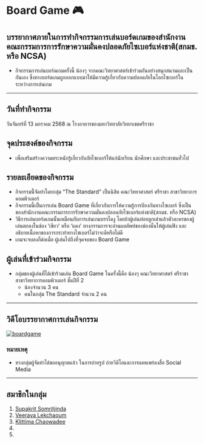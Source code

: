 # Board Game 🎮
## บรรยากาศภายในการทำกิจกรรมการเล่นบอร์ดเกมของสำนักงานคณะกรรมการการรักษาความมั่นคงปลอดภัยไซเบอร์แห่งชาติ(สกมช. หรือ NCSA)
- กิจกรรมการเล่นบอร์ดเกมครั้งนี้ น้องๆ จากคณะวิทยาศาสตร์เข้าร่วมกันอย่างสนุกสนานและเป็นกันเอง ซึ่งทางบอร์ดเกมถูกออกแบบมาให้มีความรู้เกี่ยวกับความปลอดภัยในโลกไซเบอร์ในระหว่างการเล่นเกม
--- 
## วันที่ทำกิจกรรม
วันจันทร์ที่ 13 มกราคม 2568 ณ โรงอาหารของมหาวิทยาลัยวิทยาเขตศรีราชา
## จุดประสงค์ของกิจกรรม
- เพื่อเสริมสร้างความตระหนักรู้เกี่ยวกับภัยไซเบอร์ให้แก่นักเรียน นักศึกษา และประชาชนทั่วไป
## รายละเอียดของกิจกรรม
- กิจกรรมนี้่จัดทำโดยกลุ่ม “The Standard” เป็นนิสิต คณะวิทยาศาสตร์ ศรีราชา สาขาวิทยาการคอมพิวเตอร์
- กิจกรรมนี้เป็นการเล่น Board Game ที่เกี่ยวกับการให้ความรู้การป้องกันทางไซเบอร์ ซึ่งเป็นของสำนักงานคณะกรรมการการรักษาความมั่นคงปลอดภัยไซเบอร์แห่งชาติ(สกมช. หรือ NCSA)
- วิธีการเล่นบอร์ดเกมนั้นเหมือนกับการเล่นเกมบรรไดงู โดยถ้าผู้เล่นท๋อยลูกเต๋าแล้วตัวละครของผู้เล่นตกลงในช่อง ‘เขียว’ หรือ ‘แดง’ ทางกรรมการจะอ่านผลลัพท์ของช่องนั้นให้ผู้เล่นฟัง และ อธิบายเนื้อหาของการกระทำทางไซเบอร์ไม่ว่าจะดีหรือไม่ดี
- เกมจะจบลงก็ต่อเมื่อ ผู้เล่นไปถึงที่จุดจบของ Board Game
## ผู้เล่นที่เข้าร่วมกิจกรรม
- กลุ่มของผู้เล่นที่ได้เข้าร้วมเล่น Board Game ในครั้งนี้คือ น้องๆ คณะวิทยาศาสตร์ ศรีราชา สาขาวิทยาการคอมพิวเตอร์ ชั้นปีที่ 2
    - น้องจำนวน 3 คน
    - คนในกลุ่ม The Standard จำนวน 2 คน
---
## วิดีโอบรรยากาศการเล่นกิจกรรม
[![boardgame](/assets/boardgame.png)](https://www.youtube.com/watch?v=tMAkRKSooh4)
### หมายเหตุ
- ทางกลุ่มผู้จัดทำได้ขออนุญาตแล้ว ในการถ่ายรูป ถ่ายวิดีโอและการเผยแพร่ลงสื่อ Social Media
---
## สมาชิกในกลุ่ม
1. [Supakrit Somritjinda](https://jekoflash.github.io/boardGame)
1. [Veeraya Lekchaoum](https://valin4637.github.io/boardGame)
1. [Klittima Chaowadee](https://anniemark2522.github.io/boardgame/boardg)
1. []()
1. []()
